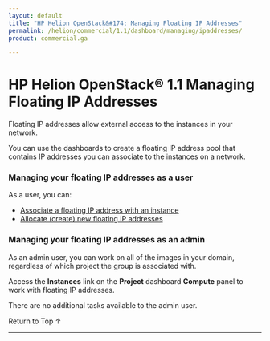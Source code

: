 ```yaml
---
layout: default
title: "HP Helion OpenStack&#174; Managing Floating IP Addresses"
permalink: /helion/commercial/1.1/dashboard/managing/ipaddresses/
product: commercial.ga

---
```

<!--PUBLISHED-->

<script>

function PageRefresh {
onLoad="window.refresh"
}

PageRefresh();

</script>

<!--
<p style="font-size: small;"> <a href="/helion/commercial/1.1/ga1/install/">&#9664; PREV</a> | <a href="/helion/commercial/1.1/ga1/install-overview/">&#9650; UP</a> | <a href="/helion/commercial/1.1/ga1/">NEXT &#9654;</a></p> 
-->

# HP Helion OpenStack&#174; 1.1 Managing Floating IP Addresses

Floating IP addresses allow external access to the instances in your network. 

You can use the dashboards to create a floating IP address pool that contains IP addresses you can associate to the instances on a network.

### Managing your floating IP addresses as a user

As a user, you can:

* [Associate a floating IP address with an instance](/helion/commercial/1.1/dashboard/managing/ipaddresses/associate/)
* [Allocate (create) new floating IP addresses](/helion/commercial/1.1/dashboard/managing/ipaddresses/associate/)

### Managing your floating IP addresses as an admin ###

As an admin user, you can work on all of the images in your domain, regardless of which project the group is associated with.

Access the **Instances** link on the **Project** dashboard **Compute** panel to work with floating IP addresses.

There are no additional tasks available to the admin user.

<a href="#top" style="padding:14px 0px 14px 0px; text-decoration: none;"> Return to Top &#8593; </a>


----
